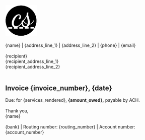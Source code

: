 ![](assets/personal_watermark.png)

&nbsp;

{name} | {address_line_1} | {address_line_2} | {phone} | {email}

&nbsp;

{recipient}

{recipient_address_line_1}

{recipient_address_line_2}

&nbsp;

## Invoice {invoice_number}, {date}

Due: for {services_rendered}, **{amount_owed},** payable by ACH.

&nbsp;

Thank you,

{name}

&nbsp;

{bank} | Routing number: {routing_number} | Account number: {account_number}

<html>
    <style>
        img {
            max-width : 100px;
        }
        p {
            padding : 0;
            margin : 0;
        }
        table {
            width : 100%;
        }
    </style>
</html>
